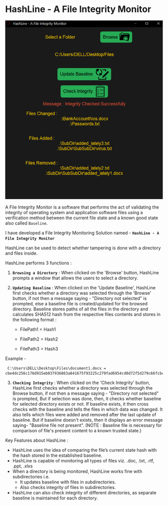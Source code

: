 # HashLine - A File Integrity Monitor
![This is an image](https://github.com/Saurabh2402/File-Integrity-Monitor/blob/master/Project%20Images/3_Integrity_Checked_Results.png)


A File Integrity Monitor is a software that performs the act of validating the integrity of operating system and application software files using a verification method between the current file state and a known good state also called `Baseline`.

I have developed a File Integrity Monitoring Solution named - **`HashLine - A File Integrity Monitor`**

HashLine can be used to detect whether tampering is done with a directory and files inside.

HashLine performs 3 functions : 

1. **`Browsing a Directory`** :  When clicked on the 'Browse' button, HashLine prompts a window that allows the users to select a directory.

2. **`Updating Baseline`** : When clicked on the 'Update Baseline', 
                          HashLine first checks whether a directory was selected through the 'Browse' button, 
                          if not then a message saying - "Directory not selected" is prompted, 
                          else a baseline file is created/updated for the browsed directory. Baseline stores paths of all the files in the directory and 
                          calculates SHA512 hash from the respective files contents and stores in the following format :

      - FilePath1 = Hash1
  
      - FilePath2 = Hash2
  
      - FilePath3 = Hash3
      
 Example -
  ```
   C:\Users\DELL\Desktop\Files\document1.docx = cbe4dc256c176d915eb037936863a841675f93225c279fad6954cd0d72f5d279c66fcbcd314e9e5dc90cdbcb131d92bce78ae7dfa2160f8920d0b967af2b7030
  ```
  
 3. **`Checking Integrity`** : When clicked on the 'Check Integrity' button,
                         HashLine first checks whether a directory was selected through the Browse button, 
                         if not then a message saying - "Directory not selected" is prompted,
                         But if selection was done, 
                          then, it checks whether baseline for selected directory exists or not. 
                          If baseline exists, it then cross checks with the baseline and tells the files in which data was changed. It also tells which files were added and removed after the last update of baseline.
                          But if baseline doesn't exists, then it displays an error message saying- "Baseline file not present".
                          (NOTE : Baseline file is necessary for comparison of file's present content to a known trusted state.)
 
 Key Features about HashLine : 
 
 - HashLine uses the idea of comparing the file’s current state hash with the hash stored in the established baseline. 
 - HashLine is capable of monitoring all types of files viz. .doc, .txt, .rtf, .ppt, .xlxs
 - When a directory is being monitored, HashLine works fine with subdirectories i.e.
    -  It updates baseline with files in subdirectories.
    -  Also checks integrity of files in subdirectories.
 - HashLine can also check integrity of different directories, as separate baseline is maintained for each directory.
